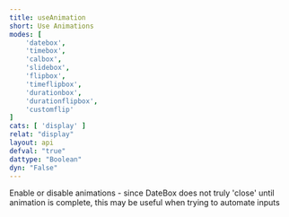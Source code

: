 ```yaml
---
title: useAnimation
short: Use Animations
modes: [
	'datebox',
	'timebox',
	'calbox',
	'slidebox',
	'flipbox',
	'timeflipbox',
	'durationbox',
	'durationflipbox',
	'customflip'
]
cats: [ 'display' ]
relat: "display"
layout: api
defval: "true"
dattype: "Boolean"
dyn: "False"
---
```


Enable or disable animations - since DateBox does not truly 'close' until animation is complete, this may be useful when trying to automate inputs
